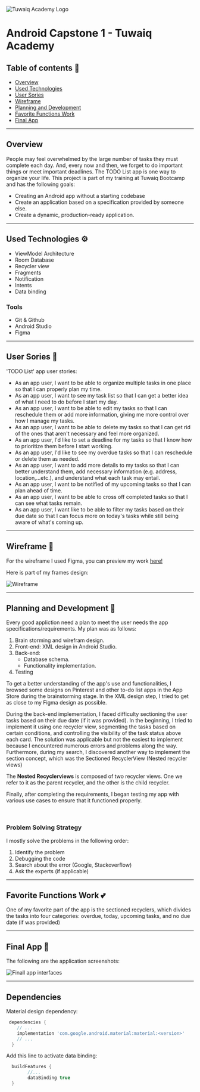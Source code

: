 ![Tuwaiq Academy Logo](https://camo.githubusercontent.com/37ca472e2afb74974a0314d89af8f470422a79582bed0d188f9927777230195d/68747470733a2f2f6c61756e63682e73612f6173736574732f696d616765732f6c6f676f732f7475776169712d61636164656d792d6c6f676f2e737667)

# Android Capstone 1 - Tuwaiq Academy 


## Table of contents 📄
- [Overview](#overview)
- [Used Technologies](#used-technologies-⚙)
- [User Sories](#user-sories-👥)
- [Wireframe](#wireframe-📱)
- [Planning and Development](#planning-and-development-🚀)
- [Favorite Functions Work](#favorite-functions-work-💕)
- [Final App](#final-app-🎉)


<hr>

## Overview

People may feel overwhelmed by the large number of tasks they must complete each day. And, every now and then, we forget to do important things or meet important deadlines. The TODO List app is one way to organize your life.
This project is part of my training at Tuwaiq Bootcamp and has the following goals:
- Creating an Android app without a starting codebase
- Create an application based on a specification provided by someone else. 
- Create a dynamic, production-ready application.

<hr>

## Used Technologies ⚙

- ViewModel Architecture 
- Room Database
- Recycler view
- Fragments
- Notification
- Intents
- Data binding

### Tools 
- Git & Github
- Android Studio
- Figma 

<hr>

## User Sories 👥

'TODO List' app user stories:

- As an app user, I want to be able to organize multiple tasks in one place so that I can properly plan my time.
- As an app user, I want to see my task list so that I can get a better idea of what I need to do before I start my day.
- As an app user, I want to  be able to edit my tasks so that I can reschedule them or add more information, giving me more control over how I manage my tasks.
- As an app user, I want to be able to delete my tasks so that I can get rid of the ones that aren't necessary and feel more organized.
- As an app user, I'd like to set a deadline for my tasks so that I know how to prioritize them before I start working.
- As an app user, I'd like to see my overdue tasks so that I can reschedule or delete them as needed.
- As an app user, I want to add more details to my tasks so that I can better understand them, add necessary information (e.g. address, location,...etc.), and understand what each task may entail.
- As an app user, I want to be notified of my upcoming tasks so that I can plan ahead of time.
- As an app user, I want to be able to cross off completed tasks so that I can see what tasks remain.
- As an app user, I want like to be able to filter my tasks based on their due date so that I can focus more on today's tasks while still being aware of what's coming up.


<hr> 

## Wireframe 📱

For the wireframe I used Figma, you can preview my work [here!](https://www.figma.com/file/AYhjXaodVIYAIjvc2faNkX/To-Do-List-App---Capstone-1)

Here is part of my frames design:

![Wireframe](https://e.top4top.io/p_2133wizmf1.png)

<hr> 

## Planning and Development 🚀

Every good appliction need a plan to meet the user needs the app specifications/requirements. My plan was as follows:

1. Brain storming and wirefram design.
2. Front-end: XML design in Android Studio.
3. Back-end:
    - Database schema.
    - Functionality implementation.
4. Testing

To get a better understanding of the app's use and functionalities, I browsed some designs on Pinterest and other to-do list apps in the App Store during the brainstorming stage. In the XML design step, I tried to get as close to my Figma design as possible.

During the back-end implementation, I faced difficulty sectioning the user tasks based on their due date (if it was provided). In the beginning, I tried to implement it using one recycler view, segmenting the tasks based on certain conditions, and controlling the visibility of the task status above each card. The solution was applicable but not the easiest to implement because I encountered numerous errors and problems along the way. Furthermore, during my search, I discovered another way to implement the section concept, which was the Sectioned RecyclerView (Nested recycler views)

The **Nested Recyclerviews** is composed of two recycler views. One we refer to it as the parent recycler, and the other is the child recycler. 

Finally, after completing the requirements, I began testing my app with various use cases to ensure that it functioned properly.

<br>

### Problem Solving Strategy

I mostly solve the problems in the following order: 
1. Identify the problem 
2. Debugging the code
3. Search about the error (Google, Stackoverflow)
4. Ask the experts (if applicable)

<hr>

## Favorite Functions Work 💕

One of my favorite part of the app is the sectioned recyclers, which divides the tasks into four categories: overdue, today, upcoming tasks, and no due date (if was provided)

<hr> 

## Final App 🎉

The following are the application screenshots:

![Finall app interfaces](https://i.top4top.io/p_21334cqvu1.png)
<hr>

## Dependencies 

Material design dependency: 

```groovy
 dependencies {
    // ...
    implementation 'com.google.android.material:material:<version>'
    // ...
  }
```

Add this line to activate data binding:

```groovy
  buildFeatures {
        //...
        dataBinding true
  }
```    
